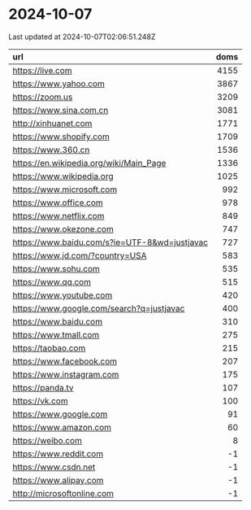 # 2024-10-07

<!-- BEGIN -->
Last updated at 2024-10-07T02:06:51.248Z

url | doms
:- | -:
https://live.com | 4155
https://www.yahoo.com | 3867
https://zoom.us | 3209
https://www.sina.com.cn | 3081
http://xinhuanet.com | 1771
https://www.shopify.com | 1709
https://www.360.cn | 1536
https://en.wikipedia.org/wiki/Main_Page | 1336
https://www.wikipedia.org | 1025
https://www.microsoft.com | 992
https://www.office.com | 978
https://www.netflix.com | 849
https://www.okezone.com | 747
https://www.baidu.com/s?ie=UTF-8&wd=justjavac | 727
https://www.jd.com/?country=USA | 583
https://www.sohu.com | 535
https://www.qq.com | 515
https://www.youtube.com | 420
https://www.google.com/search?q=justjavac | 400
https://www.baidu.com | 310
https://www.tmall.com | 275
https://taobao.com | 215
https://www.facebook.com | 207
https://www.instagram.com | 175
https://panda.tv | 107
https://vk.com | 100
https://www.google.com | 91
https://www.amazon.com | 60
https://weibo.com | 8
https://www.reddit.com | -1
https://www.csdn.net | -1
https://www.alipay.com | -1
http://microsoftonline.com | -1
<!-- END -->
